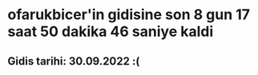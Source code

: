 # ofarukbicer'in gidisine son 8 gun 17 saat 50 dakika 46 saniye kaldi

## Gidis tarihi: 30.09.2022 :(